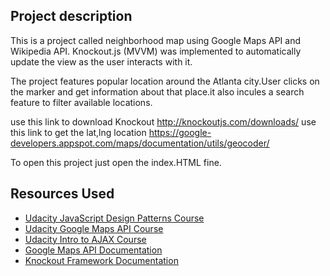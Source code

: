## Project description

This is a project called neighborhood map using Google Maps API and Wikipedia API. Knockout.js (MVVM) was implemented to automatically update the view as the user interacts with it.

The project features popular location around the Atlanta city.User clicks on the marker and get information about that place.it also incules a search feature to filter available locations.

use this link to download Knockout http://knockoutjs.com/downloads/
use this link to get the lat,lng location https://google-developers.appspot.com/maps/documentation/utils/geocoder/

To open this project just open the index.HTML fine.


## Resources Used
* <a href="https://www.udacity.com/course/javascript-design-patterns--ud989"> Udacity JavaScript Design Patterns Course</a>
* <a href="https://www.udacity.com/course/google-maps-apis--ud864"> Udacity Google Maps API Course</a>
* <a href="https://www.udacity.com/course/intro-to-ajax--ud110"> Udacity Intro to AJAX Course</a>
* <a href="https://developers.google.com/maps/documentation/javascript/tutorial">Google Maps API Documentation</a>
* <a href="http://knockoutjs.com/index.html">Knockout Framework Documentation</a>
